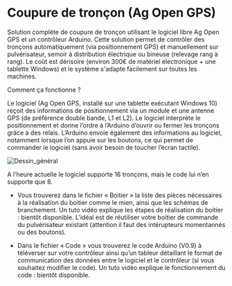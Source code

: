 # Coupure de tronçon (Ag Open GPS)
Solution complète de coupure de tronçon utilisant le logiciel libre Ag Open GPS et un contrôleur Arduino. Cette solution permet de contrôler des tronçons automatiquement (via positionnement GPS) et manuellement sur pulvérisateur, semoir à distribution électrique ou bineuse (relevage rang à rang). Le coût est dérisoire (environ 300€ de matériel électronique + une tablette Windows) et le système s'adapte facilement sur toutes les machines. 

Comment ça fonctionne ?

Le logiciel (Ag Open GPS, installé sur une tablette exécutant Windows 10) reçoit des informations de positionnement via un module et une antenne GPS (de préférence double bande, L1 et L2). Le logiciel interprète le positionnement et donne l’ordre à l’Arduino d’ouvrir ou fermer les tronçons grâce à des relais. L’Arduino envoie également des informations au logiciel, notamment lorsque l’on appuie sur les boutons, ce qui permet de commander le logiciel (sans avoir besoin de toucher l’écran tactile). 


![Dessin_général](https://user-images.githubusercontent.com/65913566/109956758-56779f80-7ce4-11eb-8312-71eaa2b2a2a8.png)

A l’heure actuelle le logiciel supporte 16 tronçons, mais le code lui n’en supporte que 8.

* Vous trouverez dans le fichier « Boitier » la liste des pièces nécessaires à la réalisation du boitier comme le mien, ainsi que les schémas de branchement. Un tuto vidéo explique les étapes de réalisation du boitier : bientôt disponible. L'idéal est de réutiliser votre boitier de commande du pulvérisateur existant (attention il faut des intérupteurs momentannés ou des boutons).

* Dans le fichier « Code » vous trouverez le code Arduino (V0.9) à téléverser sur votre contrôleur ainsi qu’un tableur détaillant le format de communication des données entre le logiciel et le contrôleur (si vous souhaitez modifier le code). Un tuto vidéo explique le fonctionnement du code : bientôt disponible.
 


